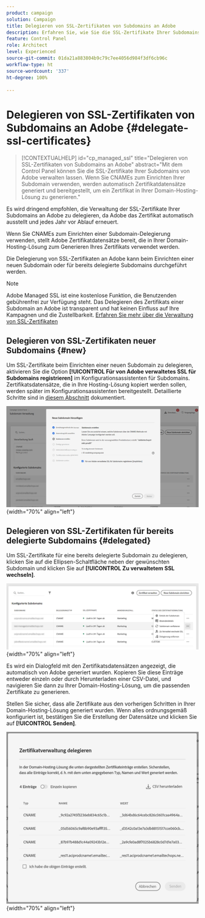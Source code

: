 ```yaml
---
product: campaign
solution: Campaign
title: Delegieren von SSL-Zertifikaten von Subdomains an Adobe
description: Erfahren Sie, wie Sie die SSL-Zertifikate Ihrer Subdomains an Adobe delegieren
feature: Control Panel
role: Architect
level: Experienced
source-git-commit: 01da21a883804b9c79c7ee4056d984f3df6cb96c
workflow-type: ht
source-wordcount: '337'
ht-degree: 100%

---
```


# Delegieren von SSL-Zertifikaten von Subdomains an Adobe {#delegate-ssl-certificates}

>[!CONTEXTUALHELP]
>id="cp_managed_ssl"
>title="Delegieren von SSL-Zertifikaten von Subdomains an Adobe"
>abstract="Mit dem Control Panel können Sie die SSL-Zertifikate Ihrer Subdomains von Adobe verwalten lassen. Wenn Sie CNAMEs zum Einrichten Ihrer Subdomain verwenden, werden automatisch Zertifikatdatensätze generiert und bereitgestellt, um ein Zertifikat in Ihrer Domain-Hosting-Lösung zu generieren."

Es wird dringend empfohlen, die Verwaltung der SSL-Zertifikate Ihrer Subdomains an Adobe zu delegieren, da Adobe das Zertifikat automatisch ausstellt und jedes Jahr vor Ablauf erneuert.

Wenn Sie CNAMEs zum Einrichten einer Subdomain-Delegierung verwenden, stellt Adobe Zertifikatdatensätze bereit, die in Ihrer Domain-Hosting-Lösung zum Generieren Ihres Zertifikats verwendet werden.

Die Delegierung von SSL-Zertifikaten an Adobe kann beim Einrichten einer neuen Subdomain oder für bereits delegierte Subdomains durchgeführt werden.

>[!NOTE]
>
>Adobe Managed SSL ist eine kostenlose Funktion, die Benutzenden gebührenfrei zur Verfügung steht. Das Delegieren des Zertifikats einer Subdomain an Adobe ist transparent und hat keinen Einfluss auf Ihre Kampagnen und die Zustellbarkeit. [Erfahren Sie mehr über die Verwaltung von SSL-Zertifikaten](monitoring-ssl-certificates.md#management)


## Delegieren von SSL-Zertifikaten neuer Subdomains {#new}

Um SSL-Zertifikate beim Einrichten einer neuen Subdomain zu delegieren, aktivieren Sie die Option **[!UICONTROL Für von Adobe verwaltetes SSL für Subdomains registrieren]** im Konfigurationsassistenten für Subdomains. Zertifikatsdatensätze, die in Ihre Hosting-Lösung kopiert werden sollen, werden später im Konfigurationsassistenten bereitgestellt. Detaillierte Schritte sind in [diesem Abschnitt](setting-up-new-subdomain.md) dokumentiert.

![](assets/cname-adobe-managed.png){width="70%" align="left"}

## Delegieren von SSL-Zertifikaten für bereits delegierte Subdomains {#delegated}

Um SSL-Zertifikate für eine bereits delegierte Subdomain zu delegieren, klicken Sie auf die Ellipsen-Schaltfläche neben der gewünschten Subdomain und klicken Sie auf **[!UICONTROL Zu verwaltetem SSL wechseln]**.

![](assets/delegate-ssl-list.png){width="70%" align="left"}

Es wird ein Dialogfeld mit den Zertifikatsdatensätzen angezeigt, die automatisch von Adobe generiert wurden. Kopieren Sie diese Einträge entweder einzeln oder durch Herunterladen einer CSV-Datei, und navigieren Sie dann zu Ihrer Domain-Hosting-Lösung, um die passenden Zertifikate zu generieren.

Stellen Sie sicher, dass alle Zertifikate aus den vorherigen Schritten in Ihrer Domain-Hosting-Lösung generiert wurden. Wenn alles ordnungsgemäß konfiguriert ist, bestätigen Sie die Erstellung der Datensätze und klicken Sie auf **[!UICONTROL Senden]**.

![](assets/delegate-ssl.png){width="70%" align="left"}
